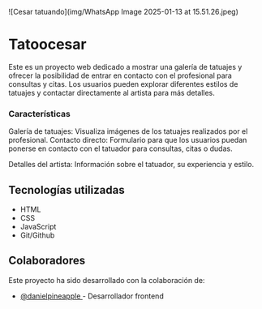 ![Cesar tatuando](img/WhatsApp Image 2025-01-13 at 15.51.26.jpeg)

# Tatoocesar
Este es un proyecto web dedicado a mostrar una galería de tatuajes y ofrecer la posibilidad de entrar en contacto con el profesional para consultas y citas. Los usuarios pueden explorar diferentes estilos de tatuajes y contactar directamente al artista para más detalles.

### Características
Galería de tatuajes: Visualiza imágenes de los tatuajes realizados por el profesional.
Contacto directo: Formulario para que los usuarios puedan ponerse en contacto con el tatuador para consultas, citas o dudas.


Detalles del artista: Información sobre el tatuador, su experiencia y estilo.
## Tecnologías utilizadas
*  HTML
*  CSS
*  JavaScript
*  Git/Github

  ## Colaboradores

Este proyecto ha sido desarrollado con la colaboración de:

- [@danielpineapple ](https://github.com/DanielPineapple) - Desarrollador frontend
